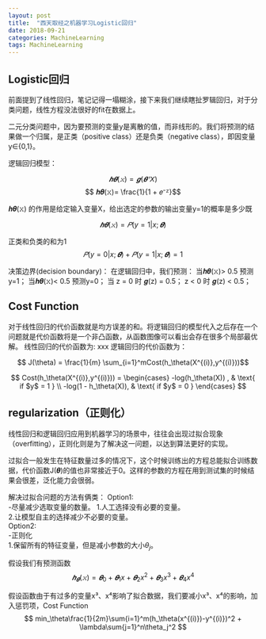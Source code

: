 ```yaml
---
layout: post
title:  "西天取经之机器学习Logistic回归"
date: 2018-09-21
categories: MachineLearning
tags: MachineLearning
---
```



## Logistic回归

前面提到了线性回归，笔记记得一塌糊涂，接下来我们继续瞎扯罗辑回归，对于分类问题，线性方程没法很好的fit在数据上。

二元分类问题中，因为要预测的变量y是离散的值，而非线形的。我们将预测的结果做一个归属，是正类（positive class）还是负类（negative class），即因变量y∈{0,1}。

逻辑回归模型：

$$ 𝒉𝜽(𝚡) = 𝒈(𝜽ᐪ𝘟)$$
$$ 𝒉𝜽(𝚡)= \frac{1}{1 + 𝑒⁻ᙆ}$$

𝒉𝜽(𝚡) 的作用是给定输入变量X，给出选定的参数的输出变量y=1的概率是多少既

$$ 𝒉𝜽(𝚡) = 𝑃 (y=1|x;𝜽) $$

正类和负类的和为1
$$ 𝑃 (y=0|x;𝜽) + 𝑃 (y=1|x;𝜽) = 1$$


决策边界(decision boundary)：
在逻辑回归中，我们预测：
当𝒉𝜽(𝚡)> 0.5 预测y=1；
当𝒉𝜽(𝚡)< 0.5 预测y=0；
当 z = 0 时 𝒈(z) = 0.5；
  z < 0 时 𝒈(z) < 0.5；
  
## Cost Function

对于线性回归的代价函数就是均方误差的和。将逻辑回归的模型代入之后存在一个问题就是代价函数将是一个非凸函数，从函数图像可以看出会存在很多个局部最优解。
线性回归的代价函数为: xxx
逻辑回归的代价函数为：

$$ J(\theta) = \frac{1}{m} \sum_{i=1}^mCost(h_\theta(X^{(i)},y^{(i)}))$$

$$ Cost(h_\theta(X^{(i)},y^{(i)})) = \begin{cases}
-log(h_\theta(X)) ,  & \text{ if $y$ = 1 } \\
-log(1 - h_\theta(X)),  & \text{ if $y$ = 0 }
\end{cases}
$$


## regularization（正则化）

线性回归和逻辑回归应用到机器学习的场景中，往往会出现过拟合现象（overfitting），正则化则是为了解决这一问题，以达到算法更好的实现。

过拟合一般发生在特征数量过多的情况下，这个时候训练出的方程总能拟合训练数据，代价函数J(𝜽)的值也非常接近于0。这样的参数的方程在用到测试集的时候结果会很差，泛化能力会很弱。

解决过拟合问题的方法有俩类：
Option1:   
-尽量减少选取变量的数量。
    1.人工选择没有必要的变量。      
    2.让模型自主的选择减少不必要的变量。    
Option2:    
-正则化  
    1.保留所有的特征变量，但是减小参数的大小$\theta_j$。  

假设我们有预测函数 $$ 𝒉_𝜽(𝚡) = 𝜽_0 + 𝜽_1x + 𝜽_2x^2 + 𝜽_3x^3 + 𝜽_4x^4 $$

假设函数由于有过多的变量x³、x⁴影响了拟合数据，我们要减小x³、x⁴的影响，加入惩罚项，Cost Function
$$ min_\theta\frac{1}{2m}\sum{i=1}^m(h_\theta(x^{(i)})-y^{(i)})^2 + \lambda\sum{j=1}^n\theta_j^2 $$












